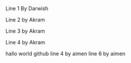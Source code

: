 Line 1 By Darwish

Line 2 by Akram

Line 3 by Akram

Line 4  by Akram

hallo world github
line 4 by aimen
line 6 by aimen

